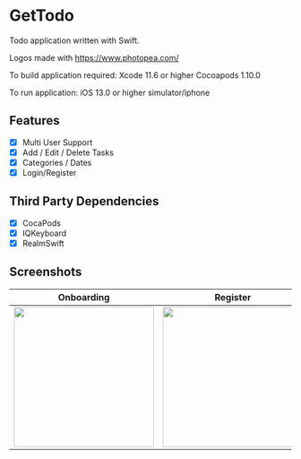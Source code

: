 # GetTodo

Todo application written with Swift.

Logos made with https://www.photopea.com/

To build application required:
Xcode 11.6 or higher 
Cocoapods 1.10.0

To run application:
iOS 13.0 or higher simulator/iphone

## Features

- [x] Multi User Support
- [x] Add / Edit / Delete Tasks
- [x] Categories / Dates
- [x] Login/Register

## Third Party Dependencies

- [x] CocaPods
- [x] IQKeyboard
- [x] RealmSwift

## Screenshots

| Onboarding |   Register  |  Task List  | 
|------------|-------------|-------------|
|  <img src="https://www.linkpicture.com/q/IMG_1271.jpg" width="250"> |  <img src="https://i.ibb.co/0yw23vS/IMG-1272.png" width="250"> | <img src="https://i.ibb.co/RCgWh3f/IMG-1273.png" width="250"> |
